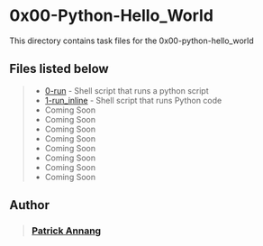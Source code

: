 # 0x00-Python-Hello_World

This directory contains task files for the 0x00-python-hello_world

## Files listed below
> * [0-run](https://github.com/C-distin/alx-higher_level_programming/blob/main/0x00-python-hello_world/0-run) - Shell script that runs a python script
> * [1-run_inline](https://github.com/C-distin/alx-higher_level_programming/blob/main/0x00-python-hello_world/1-run_inline) - Shell script that runs Python code
> * Coming Soon
> * Coming Soon
> * Coming Soon
> * Coming Soon
> * Coming Soon
> * Coming Soon
> * Coming Soon
> * Coming Soon

## Author
> ### [Patrick Annang](https://github.com/C-distin)
